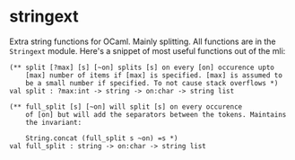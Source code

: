 stringext
=========

Extra string functions for OCaml. Mainly splitting. All functions are in the
`Stringext` module. Here's a snippet of most useful functions out of the mli:

```
(** split [?max] [s] [~on] splits [s] on every [on] occurence upto
    [max] number of items if [max] is specified. [max] is assumed to
    be a small number if specified. To not cause stack overflows *)
val split : ?max:int -> string -> on:char -> string list

(** full_split [s] [~on] will split [s] on every occurence
    of [on] but will add the separators between the tokens. Maintains
    the invariant:

    String.concat (full_split s ~on) =s *)
val full_split : string -> on:char -> string list
```
